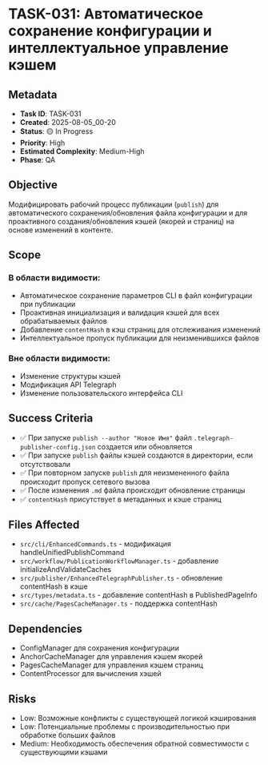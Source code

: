 # TASK-031: Автоматическое сохранение конфигурации и интеллектуальное управление кэшем

## Metadata
- **Task ID**: TASK-031
- **Created**: 2025-08-05_00-20
- **Status**: 🟡 In Progress
- **Priority**: High
- **Estimated Complexity**: Medium-High
- **Phase**: QA

## Objective
Модифицировать рабочий процесс публикации (`publish`) для автоматического сохранения/обновления файла конфигурации и для проактивного создания/обновления кэшей (якорей и страниц) на основе изменений в контенте.

## Scope
### В области видимости:
- Автоматическое сохранение параметров CLI в файл конфигурации при публикации
- Проактивная инициализация и валидация кэшей для всех обрабатываемых файлов
- Добавление `contentHash` в кэш страниц для отслеживания изменений
- Интеллектуальное пропуск публикации для неизменившихся файлов

### Вне области видимости:
- Изменение структуры кэшей
- Модификация API Telegraph
- Изменение пользовательского интерфейса CLI

## Success Criteria
- ✅ При запуске `publish --author "Новое Имя"` файл `.telegraph-publisher-config.json` создается или обновляется
- ✅ При запуске `publish` файлы кэшей создаются в директории, если отсутствовали
- ✅ При повторном запуске `publish` для неизмененного файла происходит пропуск сетевого вызова
- ✅ После изменения `.md` файла происходит обновление страницы
- ✅ `contentHash` присутствует в метаданных и кэше страниц

## Files Affected
- `src/cli/EnhancedCommands.ts` - модификация handleUnifiedPublishCommand
- `src/workflow/PublicationWorkflowManager.ts` - добавление initializeAndValidateCaches
- `src/publisher/EnhancedTelegraphPublisher.ts` - обновление contentHash в кэше
- `src/types/metadata.ts` - добавление contentHash в PublishedPageInfo
- `src/cache/PagesCacheManager.ts` - поддержка contentHash

## Dependencies
- ConfigManager для сохранения конфигурации
- AnchorCacheManager для управления кэшем якорей
- PagesCacheManager для управления кэшем страниц
- ContentProcessor для вычисления хэшей

## Risks
- Low: Возможные конфликты с существующей логикой кэширования
- Low: Потенциальные проблемы с производительностью при обработке больших файлов
- Medium: Необходимость обеспечения обратной совместимости с существующими кэшами 